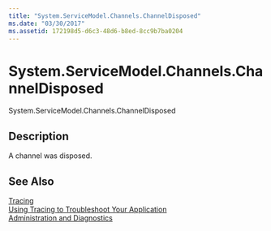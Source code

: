 ```yaml
---
title: "System.ServiceModel.Channels.ChannelDisposed"
ms.date: "03/30/2017"
ms.assetid: 172198d5-d6c3-48d6-b8ed-8cc9b7ba0204
---
```

# System.ServiceModel.Channels.ChannelDisposed
System.ServiceModel.Channels.ChannelDisposed  
  
## Description  
 A channel was disposed.  
  
## See Also  
 [Tracing](../../../../../docs/framework/wcf/diagnostics/tracing/index.md)  
 [Using Tracing to Troubleshoot Your Application](../../../../../docs/framework/wcf/diagnostics/tracing/using-tracing-to-troubleshoot-your-application.md)  
 [Administration and Diagnostics](../../../../../docs/framework/wcf/diagnostics/index.md)
